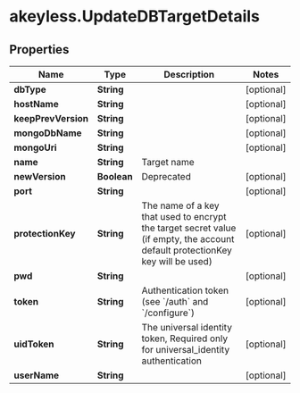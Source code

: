 # akeyless.UpdateDBTargetDetails

## Properties

Name | Type | Description | Notes
------------ | ------------- | ------------- | -------------
**dbType** | **String** |  | [optional] 
**hostName** | **String** |  | [optional] 
**keepPrevVersion** | **String** |  | [optional] 
**mongoDbName** | **String** |  | [optional] 
**mongoUri** | **String** |  | [optional] 
**name** | **String** | Target name | 
**newVersion** | **Boolean** | Deprecated | [optional] 
**port** | **String** |  | [optional] 
**protectionKey** | **String** | The name of a key that used to encrypt the target secret value (if empty, the account default protectionKey key will be used) | [optional] 
**pwd** | **String** |  | [optional] 
**token** | **String** | Authentication token (see &#x60;/auth&#x60; and &#x60;/configure&#x60;) | [optional] 
**uidToken** | **String** | The universal identity token, Required only for universal_identity authentication | [optional] 
**userName** | **String** |  | [optional] 



